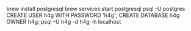 brew install postgresql
brew services start postgresql
psql -U postgres
CREATE USER h4g WITH PASSWORD 'h4g';
CREATE DATABASE h4g OWNER h4g;
psql -U h4g -d h4g -h localhost
